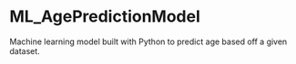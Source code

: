 # ML_AgePredictionModel
Machine learning model built with Python to predict age based off a given dataset.
